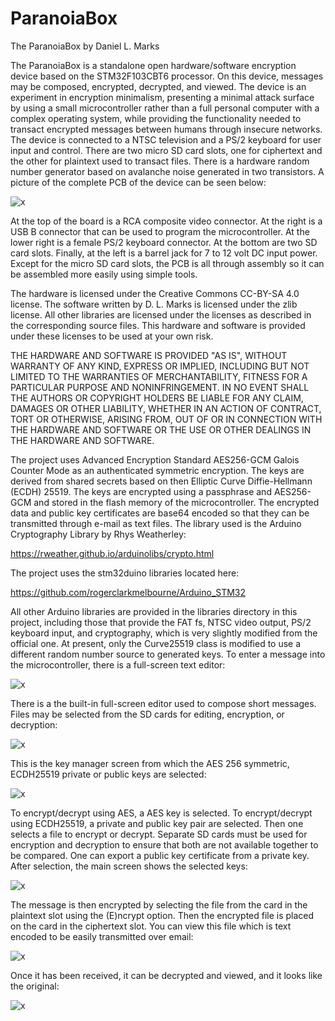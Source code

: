 # ParanoiaBox
The ParanoiaBox by Daniel L. Marks

The ParanoiaBox is a standalone open hardware/software encryption device based on the STM32F103CBT6 processor.  On this device, messages may be composed, encrypted, decrypted, and viewed.  The device is an experiment in encryption minimalism, presenting a minimal attack surface by using a small microcontroller rather than a full personal computer with a complex operating system, while providing the functionality needed to transact encrypted messages between humans through insecure networks.  The device is connected to a NTSC television and a PS/2 keyboard for user input and control.  There are two micro SD card slots, one for ciphertext and the other for plaintext used to transact files.  There is a hardware random number generator based on avalanche noise generated in two transistors.  A picture of the complete PCB of the device can be seen below:

![x](images/pcb2.jpg)

At the top of the board is a RCA composite video connector.  At the right is a USB B connector that can be used to program the microcontroller.  At the lower right is a female PS/2 keyboard connector.  At the bottom are two SD card slots.  Finally, at the left is a barrel jack for 7 to 12 volt DC input power.  Except for the micro SD card slots, the PCB is all through assembly so it can be assembled more easily using simple tools.

The hardware is licensed under the Creative Commons CC-BY-SA 4.0 license.  The software written by D. L. Marks is licensed under the zlib license.  All other libraries are licensed under the licenses as described in the corresponding source files.  This hardware and software is provided under these licenses to be used at your own risk.  

THE HARDWARE AND SOFTWARE IS PROVIDED "AS IS", WITHOUT WARRANTY OF ANY KIND, EXPRESS OR IMPLIED, INCLUDING BUT NOT LIMITED TO THE WARRANTIES OF MERCHANTABILITY, FITNESS FOR A PARTICULAR PURPOSE AND NONINFRINGEMENT. IN NO EVENT SHALL THE AUTHORS OR COPYRIGHT HOLDERS BE LIABLE FOR ANY CLAIM, DAMAGES OR OTHER LIABILITY, WHETHER IN AN ACTION OF CONTRACT, TORT OR OTHERWISE, ARISING FROM, OUT OF OR IN CONNECTION WITH THE HARDWARE AND SOFTWARE OR THE USE OR OTHER DEALINGS IN THE HARDWARE AND SOFTWARE.

The project uses Advanced Encryption Standard AES256-GCM Galois Counter Mode as an authenticated symmetric encryption.  The keys are derived from shared secrets based on then Elliptic Curve Diffie-Hellmann (ECDH) 25519.  The keys are encrypted using a passphrase and AES256-GCM and stored in the flash memory of the microcontroller.  The encrypted data and public key certificates are base64 encoded so that they can be transmitted through e-mail as text files.  The library used is the Arduino Cryptography Library by Rhys Weatherley:

https://rweather.github.io/arduinolibs/crypto.html

The project uses the stm32duino libraries located here:

https://github.com/rogerclarkmelbourne/Arduino_STM32

All other Arduino libraries are provided in the libraries directory in this project, including those that provide the FAT fs, NTSC video output, PS/2 keyboard input, and cryptography, which is very slightly modified from the official one.  At present, only the Curve25519 class is modified to use a different random number source to generated keys.  To enter a message into the microcontroller, there is a full-screen text editor:

![x](images/screenshot4.jpg)

There is a the built-in full-screen editor used to compose short messages.  Files may be selected from the SD cards for editing, encryption, or decryption:

![x](images/screenshot9.jpg)

This is the key manager screen from which the AES 256 symmetric, ECDH25519 private or public keys are selected:

![x](images/screenshot5.jpg)

To encrypt/decrypt using AES, a AES key is selected.  To encrypt/decrypt using ECDH25519, a private and public key pair are selected.   Then one selects a file to encrypt or decrypt.  Separate SD cards must be used for encryption and decryption to ensure that both are not available together to be compared.  One can export a public key certificate from a private key.  After selection, the main screen shows the selected keys:

![x](images/screenshot6.jpg)

The message is then encrypted by selecting the file from the card in the plaintext slot using the (E)ncrypt option.  Then the encrypted file is placed on the card in the ciphertext slot.  You can view this file which is text encoded to be easily transmitted over email:

![x](images/screenshot7.jpg)

Once it has been received, it can be decrypted and viewed, and it looks like the original:

![x](images/screenshot8.jpg)


